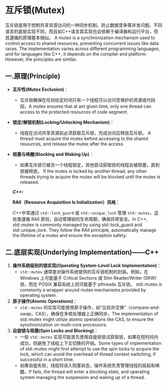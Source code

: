# 互斥锁(Mutex)

互斥锁是用于控制共享资源访问的一种同步机制，防止数据竞争等并发问题。不同语言的底层实现不同，而且如C++语言其实现也会依赖于编译器和运行平台，但其遵循的原理基本相似。 A mutex is a synchronization mechanism used to control access to shared resources, preventing concurrent issues like data races. The implementation varies across different programming languages,  and for languages like C++, it depends on the compiler and platform. However, the principles are similar.



## 一.原理(Principle)

- **互斥性(Mutex Exclusion)**：

  - 互斥锁确保在任何给定时间只有一个线程可以访问受保护的资源或代码段。A mutex ensures that at ant given time, only one thread can access to the protected resources of code segment.

- **锁定/解锁机制(Locking/Unlocking Mechanism)**：

  - 线程在访问共享资源前必须获取互斥锁，完成访问后释放互斥锁。 A thread must acquire the mutex before accessing to the shared resources, and release the mutex after the access.

- **阻塞与唤醒(Blocking and Waking Up)**：

  - 如果互斥锁已被另一个线程锁定，其他尝试获取锁的线程会被阻塞，直到锁被释放。 If the mutex is locked by another thread, any other threads trying to acquire the mutex will be blocked until the mutex is released.

  ***C++:***

  **RAII（Resource Acquisition Is Initialization）风格**：

  C++中常通过 `std::lock_guard` 或 `std::unique_lock` 管理 `std::mutex`，这些类遵循 RAII 原则，自动管理锁的生命周期，确保异常安全。In C++, std::mutex is commonly managed by using std::lock_guard and std::unique_lock. They follow the RAII principle, automatically manage the lifetime of a mutex and ensure the exception safety.



## 二.底层实现(Underlying Implementation)——C++

1. **操作系统级别的锁实现(Operating System-Level Lock Implementation)**：
   - `std::mutex` 通常是对操作系统提供的互斥锁机制的封装。例如，在 Windows 上可能基于 Critical Sections 或 Slim Reader/Writer (SRW) 锁，而在 POSIX 兼容系统上则可能基于 pthreads 互斥锁。 std::mutex is commonly a wrapper around mutex mechanisms provided by operating system.
2. **原子操作(Atomic Operations)**：
   - `std::mutex` 的实现可能使用原子操作，如“比较并交换”（compare-and-swap，CAS），确保在多核处理器上正确同步。The implementation of std::mutex might utilize atomic operations like CAS, to ensure the synchronization on multi-core processors.
3. **自旋锁与阻塞(Spin Locks and Blocking)**：
   - 一些 `std::mutex` 实现可能首先使用自旋锁尝试获取锁，如果在短时间内成功，则避免了线程上下文切换的开销。Some types of implementation of std::mutex might first attempt to use the spin locks to acquire the lock, which can avoid the overhead of thread context switching, if successful in a short time.
   - 如果自旋失败，线程将进入阻塞状态，操作系统负责管理线程的挂起和唤醒。If fails, the thread will enter a blocking state, and operating system managing the suspension and waking up of a thread.
